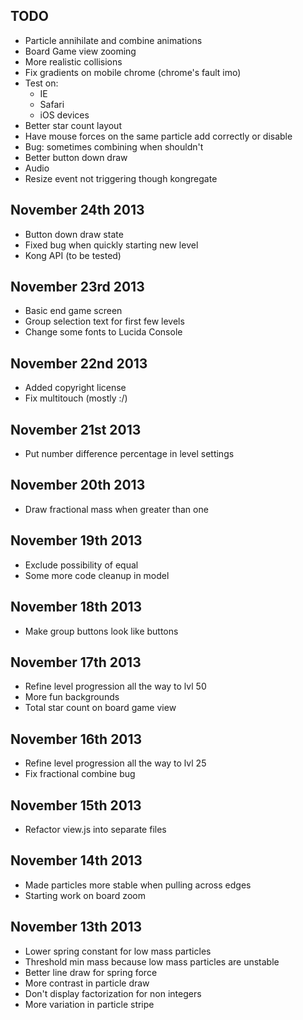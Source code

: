 TODO
----------
* Particle annihilate and combine animations
* Board Game view zooming
* More realistic collisions
* Fix gradients on mobile chrome (chrome's fault imo)
* Test on:
  * IE
  * Safari
  * iOS devices
* Better star count layout
* Have mouse forces on the same particle add correctly or disable
* Bug: sometimes combining when shouldn't
* Better button down draw
* Audio
* Resize event not triggering though kongregate

November 24th 2013
----------
* Button down draw state
* Fixed bug when quickly starting new level
* Kong API (to be tested)

November 23rd 2013
----------
* Basic end game screen
* Group selection text for first few levels
* Change some fonts to Lucida Console

November 22nd 2013
----------
* Added copyright license
* Fix multitouch (mostly :/)

November 21st 2013
----------
* Put number difference percentage in level settings

November 20th 2013
----------
* Draw fractional mass when greater than one

November 19th 2013
----------
* Exclude possibility of equal
* Some more code cleanup in model

November 18th 2013
----------
* Make group buttons look like buttons

November 17th 2013
----------
* Refine level progression all the way to lvl 50
* More fun backgrounds
* Total star count on board game view

November 16th 2013
----------
* Refine level progression all the way to lvl 25
* Fix fractional combine bug

November 15th 2013
----------
* Refactor view.js into separate files

November 14th 2013
----------
* Made particles more stable when pulling across edges
* Starting work on board zoom

November 13th 2013
----------
* Lower spring constant for low mass particles
* Threshold min mass because low mass particles are unstable
* Better line draw for spring force
* More contrast in particle draw
* Don't display factorization for non integers
* More variation in particle stripe
